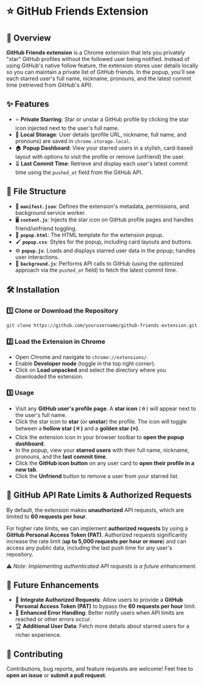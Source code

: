 # ⭐ GitHub Friends Extension  

## 📌 Overview  

**GitHub Friends extension** is a Chrome extension that lets you privately "star" GitHub profiles without the followed user being notified. Instead of using GitHub's native follow feature, the extension stores user details locally so you can maintain a private list of GitHub friends. In the popup, you'll see each starred user's full name, nickname, pronouns, and the latest commit time (retrieved from GitHub's API).  

## ✨ Features  

- ⭐ **Private Starring**: Star or unstar a GitHub profile by clicking the star icon injected next to the user's full name.  
- 💾 **Local Storage**: User details (profile URL, nickname, full name, and pronouns) are saved in `chrome.storage.local`.  
- 🏠 **Popup Dashboard**: View your starred users in a stylish, card-based layout with options to visit the profile or remove (unfriend) the user.  
- ⏳ **Last Commit Time**: Retrieve and display each user's latest commit time using the `pushed_at` field from the GitHub API.  

## 📂 File Structure  

- 📜 **`manifest.json`**: Defines the extension's metadata, permissions, and background service worker.  
- 🖥 **`content.js`**: Injects the star icon on GitHub profile pages and handles friend/unfriend toggling.  
- 🎨 **`popup.html`**: The HTML template for the extension popup.  
- 🖌 **`popup.css`**: Styles for the popup, including card layouts and buttons.  
- ⚙ **`popup.js`**: Loads and displays starred user data in the popup; handles user interactions.  
- 🔄 **`background.js`**: Performs API calls to GitHub (using the optimized approach via the `pushed_at` field) to fetch the latest commit time.  

## 🛠 Installation  

### 1️⃣ Clone or Download the Repository  

```bash
git clone https://github.com/yourusername/github-friends-extension.git
```

### 2️⃣ Load the Extension in Chrome  

- Open Chrome and navigate to `chrome://extensions/`.  
- Enable **Developer mode** (toggle in the top right corner).  
- Click on **Load unpacked** and select the directory where you downloaded the extension.  

### 3️⃣ Usage  

- Visit any **GitHub user's profile page**. A **star icon** (☆) will appear next to the user's full name.  
- Click the star icon to **star** (or **unstar**) the profile. The icon will toggle between a **hollow star (☆)** and a **golden star (⭐)**.  
- Click the extension icon in your browser toolbar to **open the popup dashboard**.  
- In the popup, view your **starred users** with their full name, nickname, pronouns, and the **last commit time**.  
- Click the **GitHub icon button** on any user card to **open their profile in a new tab**.  
- Click the **Unfriend** button to remove a user from your starred list.  

## 🚀 GitHub API Rate Limits & Authorized Requests  

By default, the extension makes **unauthorized** API requests, which are limited to **60 requests per hour**.  

For higher rate limits, we can implement **authorized requests** by using a **GitHub Personal Access Token (PAT)**. Authorized requests significantly increase the rate limit (**up to 5,000 requests per hour or more**) and can access any public data, including the last push time for any user's repository.  

⚠ *Note: Implementing authenticated API requests is a future enhancement.*  

## 🔮 Future Enhancements  

- 🔑 **Integrate Authorized Requests**: Allow users to provide a **GitHub Personal Access Token (PAT)** to bypass the **60 requests per hour** limit.  
- 🚨 **Enhanced Error Handling**: Better notify users when API limits are reached or other errors occur.  
- 🏆 **Additional User Data**: Fetch more details about starred users for a richer experience.  

## 🤝 Contributing  

Contributions, bug reports, and feature requests are welcome! Feel free to **open an issue** or **submit a pull request**.
